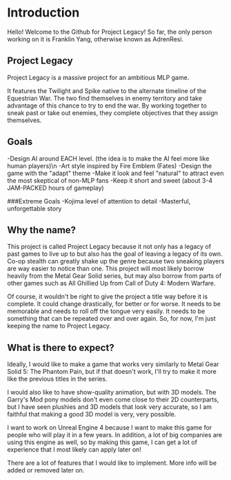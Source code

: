 # Introduction
Hello! Welcome to the Github for Project Legacy! So far, the only person working on it is Franklin Yang, otherwise known as AdrenResi.

## Project Legacy
Project Legacy is a massive project for an ambitious MLP game.

It features the Twilight and Spike native to the alternate timeline of the Equestrian War. The two find themselves in enemy territory and take advantage of this chance to try to end the war. By working together to sneak past or take out enemies, they complete objectives that they assign themselves.

## Goals
-Design AI around EACH level. (the idea is to make the AI feel more like human players)\n
-Art style inspired by Fire Emblem (Fates)
-Design the game with the "adapt" theme
-Make it look and feel "natural" to attract even the most skeptical of non-MLP fans
-Keep it short and sweet (about 3-4 JAM-PACKED hours of gameplay)

###Extreme Goals
-Kojima level of attention to detail
-Masterful, unforgettable story

## Why the name?
This project is called Project Legacy because it not only has a legacy of past games to live up to but also has the goal of leaving a legacy of its own. Co-op stealth can greatly shake up the genre because two sneaking players are way easier to notice than one. This project will most likely borrow heavily from the Metal Gear Solid series, but may also borrow from parts of other games such as All Ghillied Up from Call of Duty 4: Modern Warfare.

Of course, it wouldn't be right to give the project a title way before it is complete. It could change drastically, for better or for worse. It needs to be memorable and needs to roll off the tongue very easily. It needs to be something that can be repeated over and over again. So, for now, I'm just keeping the name to Project Legacy.

## What is there to expect?
Ideally, I would like to make a game that works very similarly to Metal Gear Solid 5: The Phantom Pain, but if that doesn't work, I'll try to make it more like the previous titles in the series. 

I would also like to have show-quality animation, but with 3D models. The Garry's Mod pony models don't even come close to their 2D counterparts, but I have seen plushies and 3D models that look very accurate, so I am faithful that making a good 3D model is very, very possible.

I want to work on Unreal Engine 4 because I want to make this game for people who will play it in a few years. In addition, a lot of big companies are using this engine as well, so by making this game, I can get a lot of experience that I most likely can apply later on!

There are a lot of features that I would like to implement. More info will be added or removed later on.
